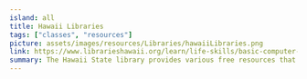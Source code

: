 ```yaml
---
island: all
title: Hawaii Libraries
tags: ["classes", "resources"]
picture: assets/images/resources/Libraries/hawaiiLibraries.png
link: https://www.librarieshawaii.org/learn/life-skills/basic-computer-skills/
summary: The Hawaii State library provides various free resources that are intended to ensure everyone has access to basic digital literacy knowledge, such as how to use computers. Instructions on how to take advantage of the GALE online free courses can be found on the Library's website. Before COVID, there were occasional in-person classes offered at libraries.
---
```

